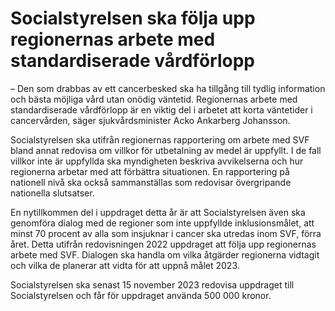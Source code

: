 # Socialstyrelsen ska följa upp regionernas arbete med standardiserade vårdförlopp

– Den som drabbas av ett cancerbesked ska ha tillgång till tydlig information och bästa möjliga vård utan onödig väntetid. Regionernas arbete med standardiserade vårdförlopp är en viktig del i arbetet att korta väntetider i cancervården, säger sjukvårdsminister Acko Ankarberg Johansson.

Socialstyrelsen ska utifrån regionernas rapportering om arbete med SVF bland annat redovisa om villkor för utbetalning av medel är uppfyllt. I de fall villkor inte är uppfyllda ska myndigheten beskriva avvikelserna och hur regionerna arbetar med att förbättra situationen. En rapportering på nationell nivå ska också sammanställas som redovisar övergripande nationella slutsatser.

En nytillkommen del i uppdraget detta år är att Socialstyrelsen även ska genomföra dialog med de regioner som inte uppfyllde inklusionsmålet, att minst 70 procent av alla som insjuknar i cancer ska utredas inom SVF, förra året. Detta utifrån redovisningen 2022 uppdraget att följa upp regionernas arbete med SVF. Dialogen ska handla om vilka åtgärder regionerna vidtagit och vilka de planerar att vidta för att uppnå målet 2023\.

Socialstyrelsen ska senast 15 november 2023 redovisa uppdraget till Socialstyrelsen och får för uppdraget använda 500 000 kronor.
